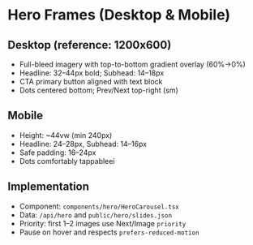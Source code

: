 # Hero Frames (Desktop & Mobile)

## Desktop (reference: 1200x600)
- Full-bleed imagery with top-to-bottom gradient overlay (60%→0%)
- Headline: 32–44px bold; Subhead: 14–18px
- CTA primary button aligned with text block
- Dots centered bottom; Prev/Next top-right (sm)

## Mobile
- Height: ~44vw (min 240px)
- Headline: 24–28px, Subhead: 14–16px
- Safe padding: 16–24px
- Dots comfortably tappableei

## Implementation
- Component: `components/hero/HeroCarousel.tsx`
- Data: `/api/hero` and `public/hero/slides.json`
- Priority: first 1–2 images use Next/Image `priority`
- Pause on hover and respects `prefers-reduced-motion`
